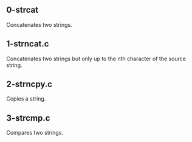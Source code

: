 ## 0-strcat
Concatenates two strings.
## 1-strncat.c
Concatenates two strings but only up to the nth character of the source string.
## 2-strncpy.c
Copies a string.
## 3-strcmp.c
Compares two strings.
